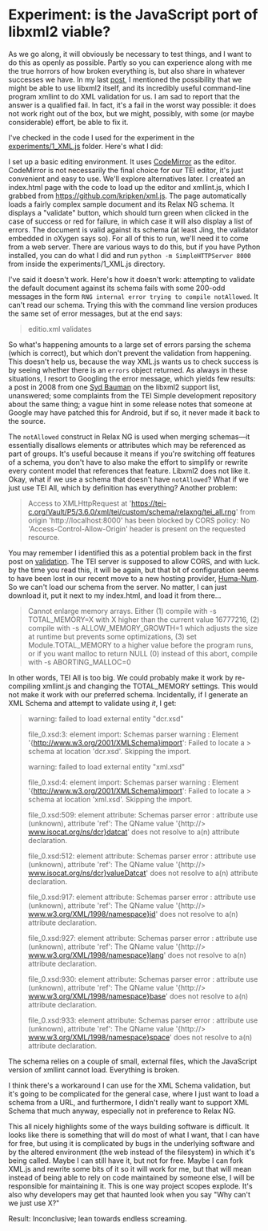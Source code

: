 # Experiment: is the JavaScript port of libxml2 viable?

As we go along, it will obviously be necessary to test things, and I want to do this as openly as possible. Partly so you can experience along with me the true horrors of how broken everything is, but also share in whatever successes we have. In my last [post](validation-2.md), I mentioned the possibility that we might be able to use libxml2 itself, and its incredibly useful command-line program xmllint to do XML validation for us. I am sad to report that the answer is a qualified fail. In fact, it's a fail in the worst way possible: it does not work right out of the box, but we might, possibly, with some (or maybe considerable) effort, be able to fix it. 

I've checked in the code I used for the experiment in the [experiments/1_XML.js](experiments/1_XML.js) folder. Here's what I did:

I set up a basic editing environment. It uses [CodeMirror](https://codemirror.net/) as the editor. CodeMirror is not necessarily the final choice for our TEI editor, it's just convenient and easy to use. We'll explore alternatives later. I created an index.html page with the code to load up the editor and xmllint.js, which I grabbed from https://github.com/kripken/xml.js. The page automatically loads a fairly complex sample document and its Relax NG schema. It displays a "validate" button, which should turn green when clicked in the case of success or red for failure, in which case it will also display a list of errors. The document is valid against its schema (at least Jing, the validator embedded in oXygen says so). For all of this to run, we'll need it to come from a web server. There are various ways to do this, but if you have Python installed, you can do what I did and run `python -m SimpleHTTPServer 8000` from inside the experiments/1_XML.js directory.

I've said it doesn't work. Here's how it doesn't work: attempting to validate the default document against its schema fails with some 200-odd messages in the form `RNG internal error trying to compile notAllowed`. It can't read our schema. Trying this with the command line version produces the same set of error messages, but at the end says:

> editio.xml validates

So what's happening amounts to a large set of errors parsing the schema (which is correct), but which don't prevent the validation from happening. This doesn't help us, because the way XML.js wants us to check success is by seeing whether there is an `errors` object returned. As always in these situations, I resort to Googling the error message, which yields few results: a post in 2008 from one [Syd Bauman](https://github.com/sydb) on the libxml2 support list, unanswered; some complaints from the TEI Simple development repository about the same thing; a vague hint in some release notes that someone at Google may have patched this for Android, but if so, it never made it back to the source. 

The `notAllowed` construct in Relax NG is used when merging schemas—it essentially disallows elements or attributes which may be referenced as part of groups. It's useful because it means if you're switching off features of a schema, you don't have to also make the effort to simplify or rewrite every content model that references that feature. Libxml2 does not like it. Okay, what if we use a schema that doesn't have `notAllowed`? What if we just use TEI All, which by definition has everything? Another problem:

> Access to XMLHttpRequest at 'https://tei-c.org/Vault/P5/3.6.0/xml/tei/custom/schema/relaxng/tei_all.rng' from origin 'http://localhost:8000' has been blocked by CORS policy: No 'Access-Control-Allow-Origin' header is present on the requested resource.

You may remember I identified this as a potential problem back in the first post on [validation](validation.md). The TEI server is supposed to allow CORS, and with luck. by the time you read this, it will be again, but that bit of configuration seems to have been lost in our recent move to a new hosting provider, [Huma-Num](https://www.huma-num.fr/). So we can't load our schema from the server. No matter, I can just download it, put it next to my index.html, and load it from there...

> Cannot enlarge memory arrays. Either (1) compile with  -s TOTAL_MEMORY=X  with X higher than the current value 16777216, (2) compile with  -s ALLOW_MEMORY_GROWTH=1  which adjusts the size at runtime but prevents some optimizations, (3) set Module.TOTAL_MEMORY to a higher value before the program runs, or if you want malloc to return NULL (0) instead of this abort, compile with  -s ABORTING_MALLOC=0 

In other words, TEI All is too big. We could probably make it work by re-compiling xmllint.js and changing the TOTAL_MEMORY settings. This would not make it work with our preferred schema. Incidentally, if I generate an XML Schema and attempt to validate using *it*, I get: 

> warning: failed to load external entity "dcr.xsd"
>
> file_0.xsd:3: element import: Schemas parser warning : Element '{http://www.w3.org/2001/XMLSchema}import': Failed to locate a > schema at location 'dcr.xsd'. Skipping the import.
>
> warning: failed to load external entity "xml.xsd"
>
> file_0.xsd:4: element import: Schemas parser warning : Element '{http://www.w3.org/2001/XMLSchema}import': Failed to locate a > schema at location 'xml.xsd'. Skipping the import.
>
> file_0.xsd:509: element attribute: Schemas parser error : attribute use (unknown), attribute 'ref': The QName value '{http://> www.isocat.org/ns/dcr}datcat' does not resolve to a(n) attribute declaration.
>
> file_0.xsd:512: element attribute: Schemas parser error : attribute use (unknown), attribute 'ref': The QName value '{http://> www.isocat.org/ns/dcr}valueDatcat' does not resolve to a(n) attribute declaration.
>
> file_0.xsd:917: element attribute: Schemas parser error : attribute use (unknown), attribute 'ref': The QName value '{http://> www.w3.org/XML/1998/namespace}id' does not resolve to a(n) attribute declaration.
>
> file_0.xsd:927: element attribute: Schemas parser error : attribute use (unknown), attribute 'ref': The QName value '{http://> www.w3.org/XML/1998/namespace}lang' does not resolve to a(n) attribute declaration.
>
> file_0.xsd:930: element attribute: Schemas parser error : attribute use (unknown), attribute 'ref': The QName value '{http://> www.w3.org/XML/1998/namespace}base' does not resolve to a(n) attribute declaration.
>
> file_0.xsd:933: element attribute: Schemas parser error : attribute use (unknown), attribute 'ref': The QName value '{http://> www.w3.org/XML/1998/namespace}space' does not resolve to a(n) attribute declaration.

The schema relies on a couple of small, external files, which the JavaScript version of xmllint cannot load. Everything is broken.

I think there's a workaround I can use for the XML Schema validation, but it's going to be complicated for the general case, where I just want to load a schema from a URL, and furthermore, I didn't really want to support XML Schema that much anyway, especially not in preference to Relax NG. 

This all nicely highlights some of the ways building software is difficult. It looks like there is something that will do most of what I want, that I can have for free, but using it is complicated by bugs in the underlying software and by the altered environment (the web instead of the filesystem) in which it's being called. Maybe I can still have it, but not for free. Maybe I can fork XML.js and rewrite some bits of it so it will work for me, but that will mean instead of being able to rely on code maintained by someone else, I will be responsible for maintaining it. This is one way project scopes explode. It's also why developers may get that haunted look when you say "Why can't we just use X?"

Result: Inconclusive; lean towards endless screaming.
